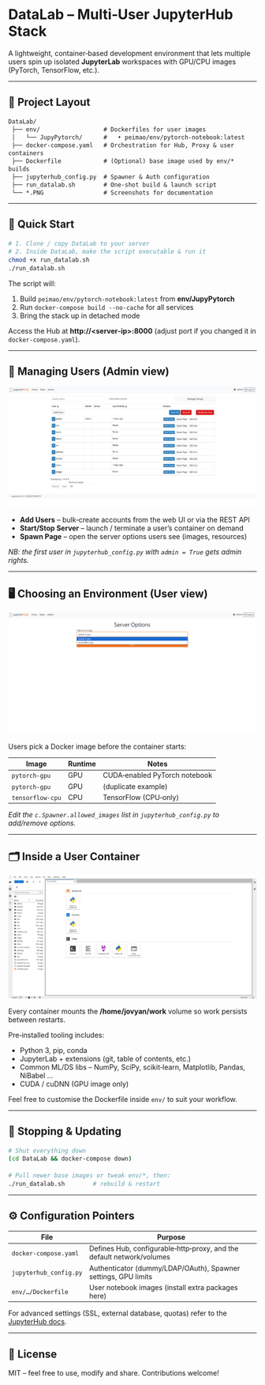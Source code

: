 # DataLab – Multi‑User JupyterHub Stack

A lightweight, container‑based development environment that lets multiple users spin up isolated **JupyterLab** workspaces with GPU/CPU images (PyTorch, TensorFlow, etc.).

---

## 📂 Project Layout

```
DataLab/
 ├── env/                  # Dockerfiles for user images
 │   └── JupyPytorch/      #   • peimao/env/pytorch-notebook:latest
 ├── docker-compose.yaml   # Orchestration for Hub, Proxy & user containers
 ├── Dockerfile            # (Optional) base image used by env/* builds
 ├── jupyterhub_config.py  # Spawner & Auth configuration
 ├── run_datalab.sh        # One‑shot build & launch script
 └── *.PNG                 # Screenshots for documentation
```

---

## 🚀 Quick Start

```bash
# 1. Clone / copy DataLab to your server
# 2. Inside DataLab, make the script executable & run it
chmod +x run_datalab.sh
./run_datalab.sh
```
The script will:
1. Build `peimao/env/pytorch-notebook:latest` from **env/JupyPytorch**
2. Run `docker‑compose build --no-cache` for all services
3. Bring the stack up in detached mode

Access the Hub at **http://<server‑ip>:8000** (adjust port if you changed it in `docker-compose.yaml`).

---

## 🔐 Managing Users (Admin view)

![Admin panel](Admin.PNG)

* **Add Users** – bulk‑create accounts from the web UI or via the REST API
* **Start/Stop Server** – launch / terminate a user’s container on demand
* **Spawn Page** – open the server options users see (images, resources)

_NB: the first user in `jupyterhub_config.py` with `admin = True` gets admin rights._

---

## 🖥️ Choosing an Environment (User view)

![Server options](Home.PNG)

Users pick a Docker image before the container starts:

| Image            | Runtime | Notes                         |
| ---------------- | ------- | ----------------------------- |
| `pytorch-gpu`    | GPU     | CUDA‑enabled PyTorch notebook |
| `pytorch-gpu`    | GPU     | (duplicate example)           |
| `tensorflow-cpu` | CPU     | TensorFlow (CPU‑only)         |

_Edit the `c.Spawner.allowed_images` list in `jupyterhub_config.py` to add/remove options._

---

## 🗂️ Inside a User Container

![JupyterLab](User_container.PNG)

Every container mounts the **/home/jovyan/work** volume so work persists between restarts.

Pre‑installed tooling includes:

* Python 3, pip, conda
* JupyterLab + extensions (git, table of contents, etc.)
* Common ML/DS libs – NumPy, SciPy, scikit‑learn, Matplotlib, Pandas, NiBabel …
* CUDA / cuDNN (GPU image only)

Feel free to customise the Dockerfile inside `env/` to suit your workflow.

---

## 🛑 Stopping & Updating

```bash
# Shut everything down
(cd DataLab && docker-compose down)

# Pull newer base images or tweak env/*, then:
./run_datalab.sh        # rebuild & restart
```

---

## ⚙️ Configuration Pointers

| File | Purpose |
| ---- | ------- |
| `docker-compose.yaml` | Defines Hub, configurable‑http‑proxy, and the default network/volumes |
| `jupyterhub_config.py` | Authenticator (dummy/LDAP/OAuth), Spawner settings, GPU limits |
| `env/…/Dockerfile` | User notebook images (install extra packages here) |

For advanced settings (SSL, external database, quotas) refer to the [JupyterHub docs](https://jupyterhub.readthedocs.io/).

---

## 📜 License

MIT – feel free to use, modify and share. Contributions welcome!
